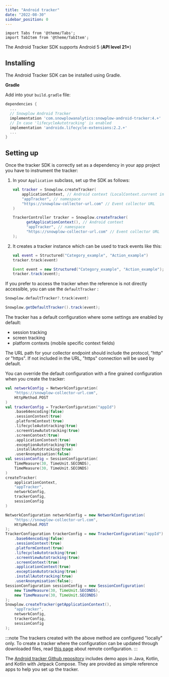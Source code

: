 ```yaml
---
title: "Android tracker"
date: "2022-08-30"
sidebar_position: 0
---
```


```mdx-code-block
import Tabs from '@theme/Tabs';
import TabItem from '@theme/TabItem';
```

The Android Tracker SDK supports Android 5 (**API level 21+**)

## Installing

The Android Tracker SDK can be installed using Gradle.

**Gradle**

Add into your `build.gradle` file:

```gradle
dependencies {
  ...
  // Snowplow Android Tracker
  implementation 'com.snowplowanalytics:snowplow-android-tracker:4.+'
  // In case 'lifecycleAutotracking' is enabled
  implementation 'androidx.lifecycle-extensions:2.2.+'
  ...
}
```

## Setting up

Once the tracker SDK is correctly set as a dependency in your app project you have to instrument the tracker:

1. In your `Application` subclass, set up the SDK as follows:

    <Tabs groupId="platform" queryString>
      <TabItem value="android" label="Android (Kotlin)">

    ```kotlin
    val tracker = Snowplow.createTracker(
        applicationContext, // Android context (LocalContext.current in Compose apps)
        "appTracker", // namespace
        "https://snowplow-collector-url.com" // Event collector URL
    )
    ```

      </TabItem>
      <TabItem value="android-java" label="Android (Java)">

    ```java
    TrackerController tracker = Snowplow.createTracker(
          getApplicationContext(), // Android context
          "appTracker", // namespace
          "https://snowplow-collector-url.com" // Event collector URL
    );
    ```

      </TabItem>
    </Tabs>


2. It creates a tracker instance which can be used to track events like this:
  
    <Tabs groupId="platform" queryString>
      <TabItem value="android" label="Android (Kotlin)">
 
   ```kotlin
   val event = Structured("Category_example", "Action_example")
   tracker.track(event)
   ```
  
      </TabItem>
      <TabItem value="android-java" label="Android (Java)"> 

   ```java
   Event event = new Structured("Category_example", "Action_example");
   tracker.track(event);
   ```

      </TabItem>
    </Tabs>


If you prefer to access the tracker when the reference is not directly accessible, you can use the `defaultTracker` :

<Tabs groupId="platform" queryString>
  <TabItem value="android" label="Android (Kotlin)">

```kotlin
Snowplow.defaultTracker?.track(event)
```
  
</TabItem>
<TabItem value="android-java" label="Android (Java)">

```java
Snowplow.getDefaultTracker().track(event);
```

  </TabItem>
</Tabs>

The tracker has a default configuration where some settings are enabled by default:

- session tracking
- screen tracking
- platform contexts (mobile specific context fields)

The URL path for your collector endpoint should include the protocol, "http" or "https". If not included in the URL, "https" connection will be used by default.

You can override the default configuration with a fine grained configuration when you create the tracker:

<Tabs groupId="platform" queryString>
  <TabItem value="android" label="Android (Kotlin)">

```kotlin
val networkConfig = NetworkConfiguration(
    "https://snowplow-collector-url.com",
    HttpMethod.POST
)
val trackerConfig = TrackerConfiguration("appId")
    .base64encoding(false)
    .sessionContext(true)
    .platformContext(true)
    .lifecycleAutotracking(true)
    .screenViewAutotracking(true)
    .screenContext(true)
    .applicationContext(true)
    .exceptionAutotracking(true)
    .installAutotracking(true)
    .userAnonymisation(false)
val sessionConfig = SessionConfiguration(
    TimeMeasure(30, TimeUnit.SECONDS),
    TimeMeasure(30, TimeUnit.SECONDS)
)
createTracker(
    applicationContext,
    "appTracker",
    networkConfig,
    trackerConfig,
    sessionConfig
)
```

</TabItem>
<TabItem value="android-java" label="Android (Java)">

```java
NetworkConfiguration networkConfig = new NetworkConfiguration(
    "https://snowplow-collector-url.com",
    HttpMethod.POST
);
TrackerConfiguration trackerConfig = new TrackerConfiguration("appId")
    .base64encoding(false)
    .sessionContext(true)
    .platformContext(true)
    .lifecycleAutotracking(true)
    .screenViewAutotracking(true)
    .screenContext(true)
    .applicationContext(true)
    .exceptionAutotracking(true)
    .installAutotracking(true)
    .userAnonymisation(false);
SessionConfiguration sessionConfig = new SessionConfiguration(
    new TimeMeasure(30, TimeUnit.SECONDS),
    new TimeMeasure(30, TimeUnit.SECONDS)
);
Snowplow.createTracker(getApplicationContext(),
    "appTracker",
    networkConfig,
    trackerConfig,
    sessionConfig
);
```

  </TabItem>
</Tabs>

:::note
The trackers created with the above method are configured "locally" only. To create a tracker where the configuration can be updated through downloaded files, read [this page](docs/collecting-data/collecting-from-own-applications/mobile-trackers/remote-configuration/index.md) about remote configuration.
:::

The [Android tracker Github repository](https://github.com/snowplow/snowplow-android-tracker) includes demo apps in Java, Kotlin, and Kotlin with Jetpack Compose. They are provided as simple reference apps to help you set up the tracker.
